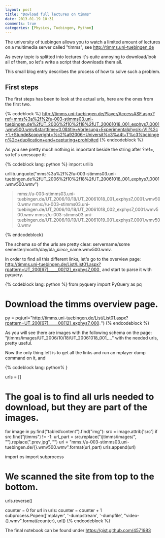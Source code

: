 ```yaml
---
layout: post
title: "Dowload full lectures on timms"
date: 2013-01-19 10:31
comments: true
categories: [Physics, Tuebingen, Python]
---
```

The university of tuebingen allows you to watch a limited amount of lectures
on a multimedia server called "timms", see http://timms.uni-tuebingen.de

As every topic is splitted into lectures it's quite annoying to download/look all
of them, so let's write a script that downloads them all.

This small blog entry describes the process of how to solve such a problem.

## First steps

The first steps has been to look at the actual urls, here are the ones from the first two.

{% codeblock %}
http://timms.uni-tuebingen.de/Player/AccessASF.aspx?ref=mms%3a%2f%2fu-003-stimms03.uni-tuebingen.de%2fUT_2006%2f10%2f18%2fUT_20061018_001_exphys7_0001.wmv500.wmv&starttime=0.0&title=Vorlesung+Experimentalphysik+VII%2c+1.+Stunde&copyright=%c2%a92006+Universit%c3%a4t+T%c3%bcbingen%2c+duplication+and+capturing+prohibited
{% endcodeblock %}

As you see pretty much nothing is important beside the string after ?ref=,
so let's unescape it:

{% codeblock lang: python %}
import urllib

urllib.unquote("mms%3a%2f%2fu-003-stimms03.uni-tuebingen.de%2fUT_2006%2f10%2f18%2fUT_20061018_001_exphys7_0001.wmv500.wmv")

> mms://u-003-stimms03.uni-tuebingen.de/UT_2006/10/18/UT_20061018_001_exphys7_0001.wmv500.wmv
> mms://u-003-stimms03.uni-tuebingen.de/UT_2006/10/18/UT_20061018_002_exphys7_0001.wmv500.wmv
> mms://u-003-stimms03.uni-tuebingen.de/UT_2006/10/19/UT_20061019_001_exphys7_0001.wmv500.wmv

{% endcodeblock}

The schema so of the urls are pretty clear: servername/some semester/month/day/bla_$piece$_name.wmv500.wmv.

In order to find all this different links, let's go to the overview page:
http://timms.uni-tuebingen.de/List/List01.aspx?rpattern=UT_200[67]_____00[12]_exphys7_000_
and start to parse it with pyquery.

{% codeblock lang: python %}
from pyquery import PyQuery as pq

# Download the timms overview page.
py = pq(url="http://timms.uni-tuebingen.de/List/List01.aspx?rpattern=UT_200[67]_____00[12]_exphys7_000_")
{% endcodeblock %}

As you will see there are images with the following schema on the page:
"jtimms/images/UT_2006/10/18/UT_20061018_001_..." with the needed urls, pretty useful.

Now the only thing left is to get all the links and run an mplayer dump command on it,
and 

{% codeblock lang: python% }

urls = []
# The goal is to find all urls needed to download, but they are part of the images.
for image in py.find("table#content").find("img"):
    src = image.attrib['src']
    if src.find("jtimms") != -1:
        url_part = src.replace("/jtimms/images/", "").replace(".prev.jpg", "")
        url = "mms://u-003-stimms03.uni-tuebingen.de/{}.wmv500.wmv".format(url_part)
        urls.append(url)

import os
import subprocess

# We scanned the site from top to the bottom.
urls.reverse()

counter = 0
for url in urls:
    counter = counter + 1
    subprocess.Popen(['mplayer', '-dumpstream', '-dumpfile', "video-{}.wmv".format(counter), url])
{% endcodeblock %}


The final notebook can be found under https://gist.github.com/4571983


